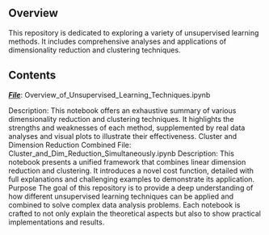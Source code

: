 ## Overview ##
This repository is dedicated to exploring a variety of unsupervised learning methods. It includes comprehensive analyses and applications of dimensionality reduction and clustering techniques.<br>

## Contents ##

**_<u>File</u>_**: Overview_of_Unsupervised_Learning_Techniques.ipynb <br>

Description: This notebook offers an exhaustive summary of various dimensionality reduction and clustering techniques. It highlights the strengths and weaknesses of each method, supplemented by real data analyses and visual plots to illustrate their effectiveness.
Cluster and Dimension Reduction Combined
File: Cluster_and_Dim_Reduction_Simultaneously.ipynb
Description: This notebook presents a unified framework that combines linear dimension reduction and clustering. It introduces a novel cost function, detailed with full explanations and challenging examples to demonstrate its application.
Purpose
The goal of this repository is to provide a deep understanding of how different unsupervised learning techniques can be applied and combined to solve complex data analysis problems. Each notebook is crafted to not only explain the theoretical aspects but also to show practical implementations and results.
